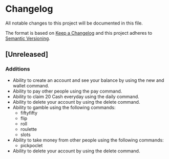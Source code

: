 # Changelog
All notable changes to this project will be documented in this file.

The format is based on [Keep a Changelog](http://keepachangelog.com/en/1.0.0/)
and this project adheres to [Semantic Versioning](http://semver.org/spec/v2.0.0.html).

## [Unreleased]
### Additions
- Ability to create an account and see your balance by using the new and wallet command.
- Ability to pay other people using the pay command.
- Ability to claim 20 Cash everyday using the daily command.
- Ability to delete your account by using the delete command.
- Ability to gamble using the following commands:
    - fiftyfifty
    - flip
    - roll
    - roulette
    - slots
- Ability to take money from other people using the following commands:
    - pickpoclet
- Ability to delete your account by using the delete command.
